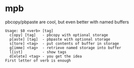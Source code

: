 # mpb
pbcopy/pbpaste are cool, but even better with named buffers

```
Usage: $0 <verb> [tag]
  c[opy] [tag]   - pbcopy with optional storage
  p[aste] [tag]  - pbpaste with optional storage
  s[tore] <tag>  - put contents of buffer in storage
  g[imme] <tag>  - retrieve named storage into buffer
  l[ist]         - show tags
  d[elete] <tag> - you get the idea
First letter of verb is enough
```

